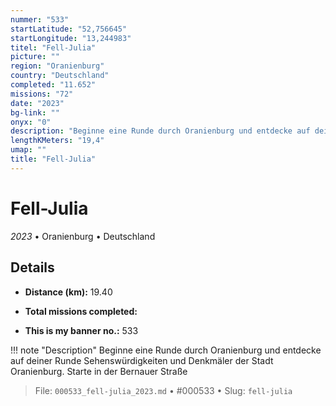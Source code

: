 ```yaml
---
nummer: "533"
startLatitude: "52,756645"
startLongitude: "13,244983"
titel: "Fell-Julia"
picture: ""
region: "Oranienburg"
country: "Deutschland"
completed: "11.652"
missions: "72"
date: "2023"
bg-link: ""
onyx: "0"
description: "Beginne eine Runde durch Oranienburg und entdecke auf deiner Runde Sehenswürdigkeiten und Denkmäler der Stadt Oranienburg. Starte in der Bernauer Straße"
lengthKMeters: "19,4"
umap: ""
title: "Fell-Julia"
---
```

# Fell-Julia

*2023* • Oranienburg • Deutschland



## Details
- **Distance (km):** 19.40

- **Total missions completed:** 
- **This is my banner no.:** 533


!!! note "Description"
    Beginne eine Runde durch Oranienburg und entdecke auf deiner Runde Sehenswürdigkeiten und Denkmäler der Stadt Oranienburg. Starte in der Bernauer Straße




> File: `000533_fell-julia_2023.md` • #000533 • Slug: `fell-julia`
